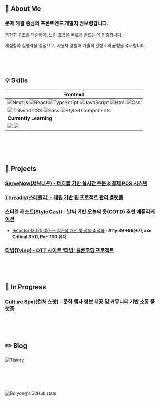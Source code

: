 
<br/>

## 🌟 About Me

### 문제 해결 중심의 프론트엔드 개발자 권보령입니다.
복잡한 구조를 단순하게, 느린 흐름을 빠르게 만드는 데 집중합니다. 

세심함과 실행력을 강점으로, 사용자 경험과 기술적 완성도의 균형을 추구합니다.

<br/>
<br/><br/>

## 💡 Skills

| Frontend                                                                     |
|----------------------------------------------------------------------------------|
| <img src="https://img.shields.io/badge/Next.js-000000?style=for-the-badge&logo=next.js&logoColor=white" alt="Next.js" /> <img alt="React" src="https://img.shields.io/badge/React-61DAFB?style=for-the-badge&logo=React&logoColor=white"> <img src="https://img.shields.io/badge/TypeScript-007ACC?style=for-the-badge&logo=TypeScript&logoColor=white" alt="TypeScript" /> <img alt="JavaScript" src ="https://img.shields.io/badge/JavaScript-F7DF1E.svg?&style=for-the-badge&logo=JavaScript&logoColor=black"/> <img alt="Html" src ="https://img.shields.io/badge/HTML5-E34F26.svg?&style=for-the-badge&logo=HTML5&logoColor=white"/> <img alt="Css" src ="https://img.shields.io/badge/CSS3-1572B6.svg?&style=for-the-badge&logo=CSS3&logoColor=white"/>
 <img alt="Tailwind CSS" src="https://img.shields.io/badge/Tailwind_CSS-38B2AC?style=for-the-badge&logo=tailwind-css&logoColor=white"/> <img alt="Sass" src="https://img.shields.io/badge/Sass-CC6699?style=for-the-badge&logo=Sass&logoColor=white"/> <img alt="Styled Components" src="https://img.shields.io/badge/styled--components-DB7093?style=for-the-badge&logo=styled-components&logoColor=white" />   |
| **Currently Learning**                                                                |
| <img src="https://img.shields.io/badge/React_Query-FF4154?style=for-the-badge&logo=reactquery&logoColor=white"> <img src="https://img.shields.io/badge/Zustand-000000?style=for-the-badge&logo=zustand&logoColor=white"> 

<br/><br/>
<br/><br/>

## 🚀 Projects
### [ServeNow(서브나우) - 테이블 기반 실시간 주문 & 결제 POS 시스템](https://github.com/serve-now/serveEase-frontend)
### [Threadly(스레들리) - 채팅 기반 팀 프로젝트 관리 플랫폼](https://github.com/project1-team04/team04-frontend)
### [스타일 캐스트(Style Cast) - 날씨 기반 오늘의 옷(OOTD) 추천 애플리케이션](https://github.com/FRONTENDSCHOOL10/Topten)
- [Refactor (2025.09) — 접근성 개선 및 성능 최적화](https://github.com/kwonboryong/stylecast-refactor) :  **A11y 89→96(+7), axe Critical 3→0, Perf 100 유지**
### [티빙(Tving) - OTT 사이트 '티빙' 클론코딩 프로젝트](https://github.com/FRONTENDSCHOOL10/5jorago-vanilla-project)

<br/>
<br/><br/>

## 🩵 In Progress
### [Culture Spot(컬처 스팟) - 문화 행사 정보 제공 및 커뮤니티 기반 소통 플랫폼](https://github.com/CultureSpot/CultureSpot-Frontend)

<br/>
<br/><br/>

## :pencil2: Blog
[![Tistory](https://img.shields.io/badge/Tistory-F57200?style=for-the-badge&logo=Tistory&logoColor=white)](https://tensdiary.tistory.com/)

<br/><br/>

<br/>

![Boryong's GitHub stats](https://github-readme-stats.vercel.app/api?username=kwonboryong&show_icons=true&theme=dracula)


</div>
